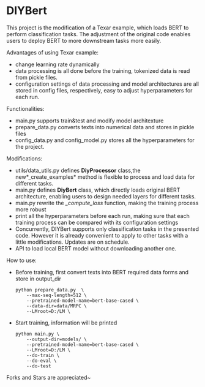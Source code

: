 # DIYBert

This project is the modification of  a Texar example, which loads BERT to perform classification tasks. The adjustment of the original code enables users to deploy BERT to more downstream tasks more easily.

Advantages of using Texar example:

- change learning rate dynamically
- data processing is all done before the training, tokenized data is read from pickle files.
- configuration settings of data processing and model architectures are all stored in config files, respectively, easy to adjust hyperparameters for each run.

Functionalities:

- main.py supports train&test and modify model architexture
- prepare_data.py converts texts into numerical data and stores in pickle files
- config_data.py and config_model.py stores all the hyperparameters for the project.

Modifications:

- utils/data_utils.py defines **DiyProcessor** class,the new*_create_examples* method is flexible to process and load data for different tasks. 
- main.py defines **DiyBert** class, which directly loads original BERT architecture, enabling users to  design needed layers for different tasks.
- main.py rewrite the *_compute_loss* function, making the training process more robust
- print all the hyperparameters before each run, making sure that each training process can be compared with its configuration settings
- Concurrently, DIYBert supports only classification tasks in the presented code. However it is already convenient to apply to other tasks with a little modifications. Updates are on schedule.
- API to load local BERT model without downloading another one.

How to use:

- Before training, first convert texts into BERT required data forms and store in output_dir

  ```
  python prepare_data.py  \
      --max-seq-length=512 \
      --pretrained-model-name=bert-base-cased \
      --data-dir=data/MRPC \
      --LMroot=D:/LM \
  ```

- Start training, information will be printed

  ```
  python main.py \
      --output-dir=models/ \
      --pretrained-model-name=bert-base-cased \
      --LMroot=D:/LM \
      --do-train \
      --do-eval \
      --do-test
  ```

Forks and Stars are appreciated~